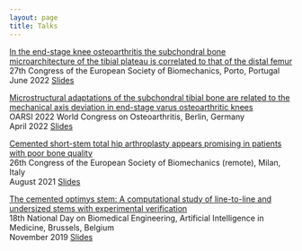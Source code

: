 ```yaml
---
layout: page
title: Talks
---
```


<a href="https://scholar.google.com/citations?view_op=view_citation&hl=en&user=C-ZuElMAAAAJ&citation_for_view=C-ZuElMAAAAJ:qjMakFHDy7sC">In the end-stage knee osteoarthritis the subchondral bone microarchitecture of the tibial plateau is correlated to that of the distal femur </a>
<br>
<i class="fa fa-map-marker-alt"></i> 27th Congress of the European Society of Biomechanics, Porto, Portugal
<br>
<i class="fa fa-calendar"></i> June 2022 <i class="fa fa-file-powerpoint"></i> [Slides](/files/slides/F.Azari-ESB-2022.pdf)

<a href="https://scholar.google.com/citations?view_op=view_citation&hl=en&user=C-ZuElMAAAAJ&citation_for_view=C-ZuElMAAAAJ:qjMakFHDy7sC">Microstructural adaptations of the subchondral tibial bone are related to the mechanical axis deviation in end-stage varus osteoarthritic knees </a>
<br>
<i class="fa fa-map-marker-alt"></i> OARSI 2022 World Congress on Osteoarthritis, Berlin, Germany
<br>
<i class="fa fa-calendar"></i> April 2022 <i class="fa fa-file-powerpoint"></i> [Slides](/files/slides/F.Azari-OARSI-2022.pdf)

<a href="https://scholar.google.com/citations?view_op=view_citation&hl=en&user=C-ZuElMAAAAJ&citation_for_view=C-ZuElMAAAAJ:9yKSN-GCB0IC">Cemented short-stem total hip arthroplasty appears promising in patients with poor bone quality </a>
<br>
<i class="fa fa-map-marker-alt"></i> 26th Congress of the European Society of Biomechanics (remote), Milan, Italy 
<br>
<i class="fa fa-calendar"></i> August 2021 <i class="fa fa-file-powerpoint"></i> [Slides](/files/slides/F.Azari-ESB-2021.pdf)

<a href="https://scholar.google.com/citations?view_op=view_citation&hl=en&user=C-ZuElMAAAAJ&citation_for_view=C-ZuElMAAAAJ:zYLM7Y9cAGgC">The cemented optimys stem: A computational study of line-to-line and undersized stems with experimental verification 
 </a>
<br>
<i class="fa fa-map-marker-alt"></i> 18th National Day on Biomedical Engineering, Artificial Intelligence in Medicine, Brussels, Belgium
<br>
<i class="fa fa-calendar"></i> November 2019 <i class="fa fa-file-powerpoint"></i> [Slides](/files/slides/F.Azari-NatDayBMe2019.pdf) 


